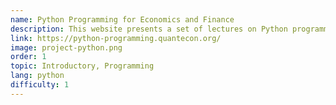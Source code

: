 ```yaml
---
name: Python Programming for Economics and Finance
description: This website presents a set of lectures on Python programming for economics and finance.
link: https://python-programming.quantecon.org/
image: project-python.png
order: 1
topic: Introductory, Programming
lang: python
difficulty: 1
---
```

